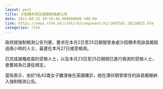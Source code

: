 ```yaml
---
layout: post
title: 沙田穗禾苑詠昌閣納強檢公告
date: 2021-08-25 19:59:40.000000000 +08:00
link: https://news.rthk.hk/rthk/ch/component/k2/1607581-20210825.htm
categories: rthk
---
```


政府就強制檢測公告刊憲，要求在本月2日至25日期間曾身處沙田穗禾苑詠昌閣超過兩小時的人士，最遲在本月27日接受檢測。

已完成接種疫苗的受檢人士，以及本月23日至25日期間已進行檢測的受檢人士，會獲視為已遵從規定。

當局表示，由於1名42歲女子離港後在英國確診，她在潛伏期曾居住的詠昌閣被納入強制檢測公告。
